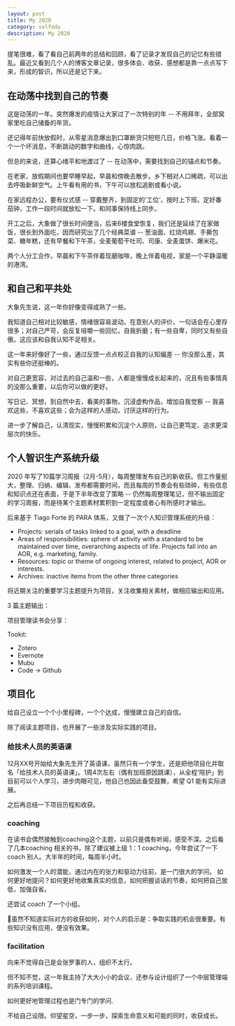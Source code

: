 ```yaml
---
layout: post 
title: My 2020
category: selfedu
description: My 2020
---
```


提笔很难，看了看自己前两年的总结和回顾，看了记录才发现自己的记忆有些错乱。最近又看到几个人的博客文章记录，很多体会、收获、感想都是靠一点点写下来，形成的智识，所以还是记下来。

## 在动荡中找到自己的节奏

这是动荡的一年。突然爆发的疫情让大家过了一次特别的年 -- 不用拜年，全部窝家里吃自己储备的年货。

还记得年前快放假时，从零星消息爆出到口罩断货只短短几日，价格飞涨。看着一个一个坏消息，不断跳动的数字和曲线，心惊肉跳。

但总的来说，还算心绪平和地渡过了 -- 在动荡中，需要找到自己的锚点和节奏。

在老家，放假期间也要早睡早起，早晨和傍晚去散步。乡下相对人口稀疏，可以出去呼吸新鲜空气。上午看有用的书，下午可以放松追剧或看小说。

在家远程办公，要有仪式感 -- 穿戴整齐，到固定的’工位‘，按时上下班。定好番茄钟，工作一段时间就放松一下。和同事保持线上同步。

开工之后，大象做了很长时间便当，后来6楼食堂恢复，我们还是延续了在家做饭，很长到外面吃，因而研究出了几个经典菜谱 -- 葱油面、红烧鸡翅、手撕包菜、糖年糕，还有早餐和下午茶，全麦葡萄干吐司、司康、全麦蛋饼、爆米花。

两个人分工合作，早晨和下午茶伴着现磨咖啡，晚上伴着电视，家是一个平静温暖的港湾。


## 和自己和平共处

大象先生说，这一年你好像变得成熟了一些。

我知道自己相对比较敏感，情绪很容易波动。在意别人的评价，一句话会在心里存很多；对自己严苛，会反复咀嚼一些回忆，自我折磨；有一些自卑，同时又有些自傲。这应该和自我认知不足相关。

这一年来好像好了一些，通过反馈一点点校正自我的认知偏差 -- 你没那么差，其实有些你还挺棒的。

对自己更宽容，对过去的自己温和一些，人都是慢慢成长起来的，况且有些事情真的没那么重要，以后你可以做的更好。

写日记、冥想，到自然中去，看美的事物，沉浸虚构作品，增加自我觉察 -- 我喜欢这些，不喜欢这些；会为这样的人感动，讨厌这样的行为。

进一步了解自己，认清现实，慢慢积累和沉淀个人原则，让自己更笃定、追求更深层次的快乐。


## 个人智识生产系统升级

2020 年写了10篇学习周报（2月-5月），每周整理发布自己的新收获。但工作量挺大，整理、归纳、编辑、发布都需要时间，而且每周的节奏会有些琐碎，有些信息和知识点还在表面，于是下半年改变了策略 -- 仍然每周整理笔记，但不输出固定的学习周报，而是待某个主题素材累积到一定程度或者心有所感时才输出。

后来基于 Tiago Forte 的 PARA 体系，又做了一次个人知识管理系统的升级：

* Projects: serials of tasks linked to a goal, with a deadline
* Areas of responsibilities: sphere of activity with a standard to be maintained over time, overarching aspects of life. Projects fall into an AOR, e.g. marketing, family.
* Resources: topic or theme of ongoing interest, related to project, AOR or interests.
* Archives: inactive items from the other three categories

将近期关注的重要学习主题提升为项目，关注收集相关素材，做相应输出和应用。

3 篇主题输出：

项目管理读书会分享：

Tookit:

- Zotero
- Evernote
- Mubu
- Code -> Github

## 项目化

给自己设立一个个小里程碑，一个个达成，慢慢建立自己的自信。

除了阅读主题项目，也开展了一些涉及实际实践的项目。

### 给技术人员的英语课

12月XX号开始给大象先生开了英语课，虽然只有一个学生，还是把他项目化并取名「给技术人员的英语课」。1周4次左右（偶有加班原因跳课），从全程‘陪护」到目前可以个人学习，进步肉眼可见，他自己也因此备受鼓舞，希望 Q1 能有实际进展。

之后再总结一下项目历程和收获。

### coaching

在读书会偶然接触到coaching这个主题，以前只是偶有听闻，感受不深。之后看了几本coaching 相关的书，除了建议被上级 1：1 coaching，今年尝试了一下 coach 别人。大半年的时间，每周半小时。

如何激发一个人的潜能，通过内在的张力和驱动力往前，是一门很大的学问。
如何更好地提问？如何更好地收集真实的信息，如何把握谈话的节奏，如何把自己放低，加强自省。

还尝试 coach 了一个小组。

虽然不知道实际对方的收获如何，对个人的启示是：争取实践的机会很重要。有些知识没有应用，便没有效果。

### facilitation 

向来不觉得自己是会张罗事的人，组织不太行。

但不知不觉，这一年我主持了大大小小的会议，还参与设计组织了一个中层管理端的系列培训课程。

如何更好地管理过程也是门专门的学问.


不给自己设限。仰望星空，一步一步，探索生命意义和可能的同时，收获成长。